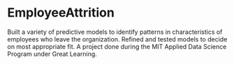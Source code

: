 # EmployeeAttrition
Built a variety of predictive models to identify patterns in characteristics of employees who leave the organization. Refined and tested models to decide on most appropriate fit. A project done during the MIT Applied Data Science Program under Great Learning. 
